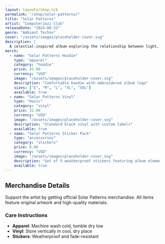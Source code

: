 ```yaml
---
layout: layouts/shop.njk
permalink: "/shop/solar-patterns/"
title: "Solar Patterns"
artist: "ComputerJazz Club"
releaseDate: "2024-08-22"
genre: "Ambient Techno"
cover: "/assets/images/placeholder-cover.svg"
description: |
  A celestial-inspired album exploring the relationship between light, energy, and rhythm.
merch:
  - name: "Solar Patterns Hoodie"
    type: "apparel"
    category: "hoodie"
    price: 45.00
    currency: "USD"
    image: "/assets/images/placeholder-cover.svg"
    description: "Comfortable hoodie with embroidered album logo"
    sizes: ["S", "M", "L", "XL", "XXL"]
    available: true
  - name: "Solar Patterns Vinyl"
    type: "music"
    category: "vinyl"
    price: 32.00
    currency: "USD"
    image: "/assets/images/placeholder-cover.svg"
    description: "Standard black vinyl with custom labels"
    available: true
  - name: "Solar Patterns Sticker Pack"
    type: "accessories"
    category: "stickers"
    price: 8.00
    currency: "USD"
    image: "/assets/images/placeholder-cover.svg"
    description: "Set of 5 weatherproof stickers featuring album elements"
    available: true
---
```


## Merchandise Details

Support the artist by getting official Solar Patterns merchandise. All items feature original artwork and high-quality materials.

### Care Instructions

- **Apparel**: Machine wash cold, tumble dry low
- **Vinyl**: Store vertically in cool, dry place
- **Stickers**: Weatherproof and fade-resistant
